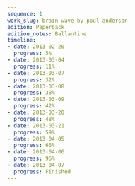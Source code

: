 ```yaml
---
sequence: 1
work_slug: brain-wave-by-poul-anderson
edition: Paperback
edition_notes: Ballantine
timeline:
- date: 2013-02-20
  progress: 5%
- date: 2013-03-04
  progress: 11%
- date: 2013-03-07
  progress: 32%
- date: 2013-03-08
  progress: 38%
- date: 2013-03-09
  progress: 42%
- date: 2013-03-20
  progress: 48%
- date: 2013-03-21
  progress: 59%
- date: 2013-04-05
  progress: 66%
- date: 2013-04-06
  progress: 96%
- date: 2013-04-07
  progress: Finished
---
```


